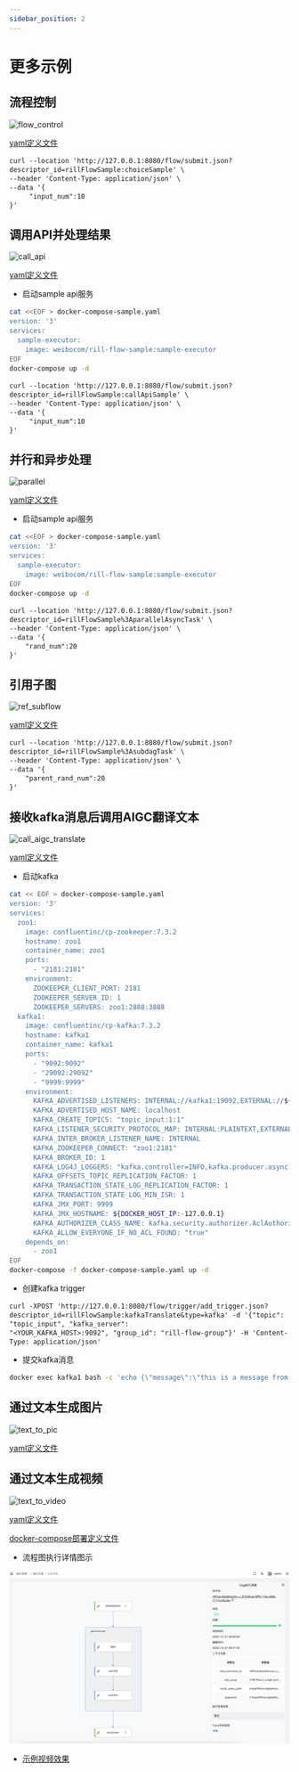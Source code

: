 ```yaml
---
sidebar_position: 2
---
```


# 更多示例

## 流程控制

![flow_control](assets/flow_control.svg)

[yaml定义文件](https://github.com/weibocom/rill-flow/blob/main/docs/samples/choice-sample.yaml)

```cURL
curl --location 'http://127.0.0.1:8080/flow/submit.json?descriptor_id=rillFlowSample:choiceSample' \
--header 'Content-Type: application/json' \
--data '{
     "input_num":10
}'
```

## 调用API并处理结果

![call_api](assets/call_api.svg)

[yaml定义文件](https://github.com/weibocom/rill-flow/blob/main/docs/samples/call-api-sample.yaml)
* 启动sample api服务
```Bash
cat <<EOF > docker-compose-sample.yaml
version: '3'
services:
  sample-executor:
    image: weibocom/rill-flow-sample:sample-executor 
EOF
docker-compose up -d
```
```cURL
curl --location 'http://127.0.0.1:8080/flow/submit.json?descriptor_id=rillFlowSample:callApiSample' \
--header 'Content-Type: application/json' \
--data '{
     "input_num":10
}'
```
## 并行和异步处理

![parallel](assets/parallel.svg)

[yaml定义文件](https://github.com/weibocom/rill-flow/blob/main/docs/samples/parallel-async-dag.yaml)

* 启动sample api服务
```Bash
cat <<EOF > docker-compose-sample.yaml
version: '3'
services:
  sample-executor:
    image: weibocom/rill-flow-sample:sample-executor 
EOF
docker-compose up -d
```
```cURL
curl --location 'http://127.0.0.1:8080/flow/submit.json?descriptor_id=rillFlowSample%3AparallelAsyncTask' \
--header 'Content-Type: application/json' \
--data '{
    "rand_num":20
}'
```

## 引用子图

![ref_subflow](assets/ref_subflow.svg)

[yaml定义文件](https://github.com/weibocom/rill-flow/blob/main/docs/samples/ref-dag.yaml)

```cURL
curl --location 'http://127.0.0.1:8080/flow/submit.json?descriptor_id=rillFlowSample%3AsubdagTask' \
--header 'Content-Type: application/json' \
--data '{
    "parent_rand_num":20
}'
```


## 接收kafka消息后调用AIGC翻译文本

![call_aigc_translate](assets/call_aigc_translate.svg)

[yaml定义文件](https://github.com/weibocom/rill-flow/blob/main/docs/samples/kafka-translate.yaml)

* 启动kafka

```Bash
cat << EOF > docker-compose-sample.yaml
version: '3'
services:
  zoo1:
    image: confluentinc/cp-zookeeper:7.3.2
    hostname: zoo1
    container_name: zoo1
    ports:
      - "2181:2181"
    environment:
      ZOOKEEPER_CLIENT_PORT: 2181
      ZOOKEEPER_SERVER_ID: 1
      ZOOKEEPER_SERVERS: zoo1:2888:3888
  kafka1:
    image: confluentinc/cp-kafka:7.3.2
    hostname: kafka1
    container_name: kafka1
    ports:
      - "9092:9092"
      - "29092:29092"
      - "9999:9999"
    environment:
      KAFKA_ADVERTISED_LISTENERS: INTERNAL://kafka1:19092,EXTERNAL://${DOCKER_HOST_IP:-127.0.0.1}:9092,DOCKER://host.docker.internal:29092
      KAFKA_ADVERTISED_HOST_NAME: localhost
      KAFKA_CREATE_TOPICS: "topic_input:1:1"
      KAFKA_LISTENER_SECURITY_PROTOCOL_MAP: INTERNAL:PLAINTEXT,EXTERNAL:PLAINTEXT,DOCKER:PLAINTEXT
      KAFKA_INTER_BROKER_LISTENER_NAME: INTERNAL
      KAFKA_ZOOKEEPER_CONNECT: "zoo1:2181"
      KAFKA_BROKER_ID: 1
      KAFKA_LOG4J_LOGGERS: "kafka.controller=INFO,kafka.producer.async.DefaultEventHandler=INFO,state.change.logger=INFO"
      KAFKA_OFFSETS_TOPIC_REPLICATION_FACTOR: 1
      KAFKA_TRANSACTION_STATE_LOG_REPLICATION_FACTOR: 1
      KAFKA_TRANSACTION_STATE_LOG_MIN_ISR: 1
      KAFKA_JMX_PORT: 9999
      KAFKA_JMX_HOSTNAME: ${DOCKER_HOST_IP:-127.0.0.1}
      KAFKA_AUTHORIZER_CLASS_NAME: kafka.security.authorizer.AclAuthorizer
      KAFKA_ALLOW_EVERYONE_IF_NO_ACL_FOUND: "true"
    depends_on:
      - zoo1
EOF
docker-compose -f docker-compose-sample.yaml up -d 
```
* 创建kafka trigger
```cURL
curl -XPOST 'http://127.0.0.1:8080/flow/trigger/add_trigger.json?descriptor_id=rillFlowSample:kafkaTranslate&type=kafka' -d '{"topic": "topic_input", "kafka_server":
"<YOUR_KAFKA_HOST>:9092", "group_id": "rill-flow-group"}' -H 'Content-Type: application/json'
```

* 提交kafka消息
```Bash
docker exec kafka1 bash -c 'echo {\"message\":\"this is a message from rill-flow\"} |kafka-console-producer  --bootstrap-server localhost:19092 --topic topic_input'
```

## 通过文本生成图片

![text_to_pic](assets/text_to_pic.svg)

[yaml定义文件](https://github.com/weibocom/rill-flow/blob/main/docs/samples/txt2img.yaml)

## 通过文本生成视频

![text_to_video](assets/text_to_video.svg)

[yaml定义文件](https://github.com/weibocom/rill-flow/blob/main/docs/samples/txt2video/txt2video.yaml)

[docker-compose部署定义文件](https://github.com/weibocom/rill-flow/blob/main/docs/samples/txt2video-docker-compose.yaml)

- 流程图执行详情图示

![text_to_pic](assets/txt2video_execution_detail.png)


- [示例视频效果](https://youtu.be/SqbP7QBTJEk)  
